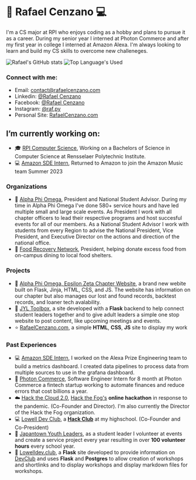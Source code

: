 # :snake: Rafael Cenzano :computer:
I'm a CS major at RPI who enjoys coding as a hobby and plans to pursue it as a career. During my senior year I interned at Photon Commerce and after my first year in college I interned at Amazon Alexa. I'm always looking to learn and build my CS skills to overcome new challeneges.

![Rafael's GitHub stats](https://github-readme-stats.vercel.app/api?username=rafaelcenzano&show_icons=true&theme=radical)
![Top Language's Used](https://github-readme-stats.vercel.app/api/top-langs/?username=rafaelcenzano&langs_count=4&layout=compact&theme=radical)

### Connect with me:
- Email: contact@rafaelcenzano.com
- Linkedin: [@Rafael Cenzano](https://www.linkedin.com/in/rafael-cenzano/)
- Facebook: [@Rafael Cenzano](https://www.facebook.com/profile.php?id=100008046498255)
- Instagram: [@raf.py](https://www.instagram.com/raf.py/)
- Personal Site: [RafaelCenzano.com](https://rafaelcenzano.com)

##  I’m currently working on:
- :mortar_board: [RPI Computer Science](https://science.rpi.edu/computer-science), Working on a Bachelors of Science in Computer Science at Rensselaer Polytechnic Institute.
- :computer: [Amazon SDE Intern](https://amazon.jobs/en/teams/internships-for-students), Returned to Amazon to join the Amazon Music team Summer 2023

### Organizations
- :bust_in_silhouette: [Alpha Phi Omega](https://www.apoez.org/), President and National Student Advisor. During my time in Alpha Phi Omega I've done 580+ service hours and have led multiple small and large scale events. As President I work with all chapter officers to lead their respective programs and host succesful events for all of our members. As a National Student Advisor I work with students from every Region to advise the National President, Vice President, and Executive Director on the actions and direction of the national office.
- :bust_in_silhouette: [Food Recovery Network](https://www.foodrecoverynetwork.org/), President, helping donate excess food from on-campus dining to local food shelters.

### Projects
- :pencil: [Alpha Phi Omega, Epsilon Zeta Chapter Website](https://github.com/alpha-phi-omega-ez/apoez.org-flask), a brand new webite built on Flask, Jinja, HTML, CSS, and JS. The website has information on our chapter but also manages our lost and found records, backtest records, and loaner tech avalability.
- :hammer: [JYL Toolbox](https://github.com/RafaelCenzano/JYL-site), a site developed with a **Flask** backend to help connect student leaders together and to give adult leaders a simple one stop website to post content, like upcoming meetings and events.
- :star: [RafaelCenzano.com](https://github.com/RafaelCenzano/rafaelcenzano.com), a simple **HTML**, **CSS**, **JS** site to display my work

### Past Experiences
- :computer: [Amazon SDE Intern](https://amazon.jobs/en/teams/internships-for-students), I worked on the Alexa Prize Engineering team to build a metrics dashboard. I created data pipelines to process data from multiple sources to use in the grafana dashboard.
- :low_brightness: [Photon Commerce](https://www.photoncommerce.com), Software Engineer Intern for 8 month at Photon Commerce a fintech startup working to automate finances and reduce errors that cost billions a year.
- :cloud: [Hack the Cloud 2.0](https://cloud.hackthefog.com), [Hack the Fog's](https://www.hackthefog.com) **online hackathon** in response to the pandemic. (Co-Founder and Director). I'm also currently the Director of the Hack the Fog organization.
- :computer: [Lowell Dev Club](https://www.lowelldev.club), a [**Hack Club**](https://hackclub.com) at my highschool. (Co-Founder and Co-President)
- :bust_in_silhouette: [Japantown Youth Leaders](https://jcyc.org/jyl.htm), as a student leader I volunteer at events and create a service project every year resulting in over **100 volunteer hours** every school year.
- :school_satchel: [Lowelldev.club](https://github.com/lowell-dev-club/www.lowelldev.club), a **Flask** site developed to provide information on <u>DevClub</u> and uses **Flask** and **Postgres** to allow creation of workshops and shortlinks and to display workshops and display markdown files for workshops.

